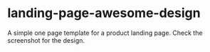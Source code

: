 # landing-page-awesome-design
A simple one page template for a product landing page. Check the screenshot for the design.
